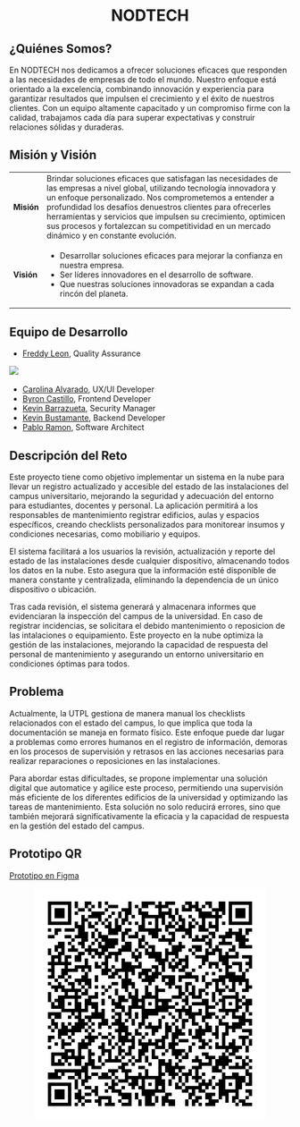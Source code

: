 <h1 align="center"> NODTECH </center></h1>
<p align="center">
</p>

<h2>¿Quiénes Somos?</center></h2>

En NODTECH nos dedicamos a ofrecer soluciones eficaces que responden a las necesidades de empresas de todo el mundo. Nuestro enfoque está orientado a la excelencia, combinando innovación y experiencia para garantizar resultados que impulsen el crecimiento y el éxito de nuestros clientes. Con un equipo altamente capacitado y un compromiso firme con la calidad, trabajamos cada día para superar expectativas y construir relaciones sólidas y duraderas.

<h2>Misión y Visión</h2>
<table>
    <tr>
        <td><strong>Misión</strong></td>
        <td>Brindar soluciones eficaces que satisfagan las necesidades de las empresas a nivel global, utilizando tecnología innovadora y un enfoque personalizado. Nos comprometemos a entender a profundidad los desafíos denuestros clientes para ofrecerles herramientas y servicios que impulsen su crecimiento, optimicen sus procesos y fortalezcan su competitividad en un mercado dinámico y en constante evolución.</td>
    </tr>
    <tr>
        <td><strong>Visión</strong></td>
        <td>
            <ul>
                <li>Desarrollar soluciones eficaces para mejorar la confianza en nuestra empresa.</li>
                <li>Ser líderes innovadores en el desarrollo de software.</li>
                <li>Que nuestras soluciones innovadoras se expandan a cada rincón del planeta.</li>
            </ul>
        </td>
    </tr>
</table>




<h2>Equipo de Desarrollo</h2>

+ [Freddy Leon](https://github.com/Freddyleonn16), Quality Assurance

<img src="file:C:/Users/Fredd/Desktop/Computacion%207mo%20Ciclo/Aquitectura%20de%20Software/Checklist-de-Estado-de-Campus/Equipo%20de%20Trabajo/Freddy.png" width="500">


+ [Carolina Alvarado](https://github.com/carolaljime21), UX/UI Developer
+ [Byron Castillo](https://github.com/ByronCast09), Frontend Developer
+ [Kevin Barrazueta](https://github.com/0KevinB), Security Manager
+ [Kevin Bustamante](https://github.com/Kevin0232), Backend Developer
+ [Pablo Ramon](https://github.com/Pablo-26), Software Architect


<h2>Descripción del Reto</h2>

Este proyecto tiene como objetivo implementar un sistema en la nube para llevar un registro actualizado y accesible del estado de las instalaciones del campus universitario, mejorando la seguridad y adecuación del entorno para estudiantes, docentes y personal. La aplicación permitirá a los responsables de mantenimiento registrar edificios, aulas y espacios específicos, creando checklists personalizados para monitorear insumos y condiciones necesarias, como mobiliario y equipos.

El sistema facilitará a los usuarios la revisión, actualización y reporte del estado de las instalaciones desde cualquier dispositivo, almacenando todos los datos en la nube. Esto asegura que la información esté disponible de manera constante y centralizada, eliminando la dependencia de un único dispositivo o ubicación.

Tras cada revisión, el sistema generará y almacenara informes que evidenciaran la inspección del campus de la universidad. En caso de registrar incidencias, se solicitara el debido mantenimiento o reposicion de las intalaciones o equipamiento. Este proyecto en la nube optimiza la gestión de las instalaciones, mejorando la capacidad de respuesta del personal de mantenimiento y asegurando un entorno universitario en condiciones óptimas para todos.

<h2>Problema</h2>

Actualmente, la UTPL gestiona de manera manual los checklists relacionados con el estado del campus, lo que implica que toda la documentación se maneja en formato físico. Este enfoque puede dar lugar a problemas como errores humanos en el registro de información, demoras en los procesos de supervisión y retrasos en las acciones necesarias para realizar reparaciones o reposiciones en las instalaciones.

Para abordar estas dificultades, se propone implementar una solución digital que automatice y agilice este proceso, permitiendo una supervisión más eficiente de los diferentes edificios de la universidad y optimizando las tareas de mantenimiento. Esta solución no solo reducirá errores, sino que también mejorará significativamente la eficacia y la capacidad de respuesta en la gestión del estado del campus.


<h2>Prototipo QR</h2>

[Prototipo en Figma](https://www.figma.com/proto/qfBDe3dvxPt1WmxA9wJMcJ/CheckList-Campus---Prototipo?node-id=10-19&node-type=canvas&t=pJ2V16c24miJ6MCF-1&scaling=scale-down&content-scaling=fixed&page-id=10%3A18&starting-point-node-id=10%3A19)

<p align="center">
  <img src="Imagenes/QR-Prototipo.png" alt="Prototipo en Figma">
</p>

